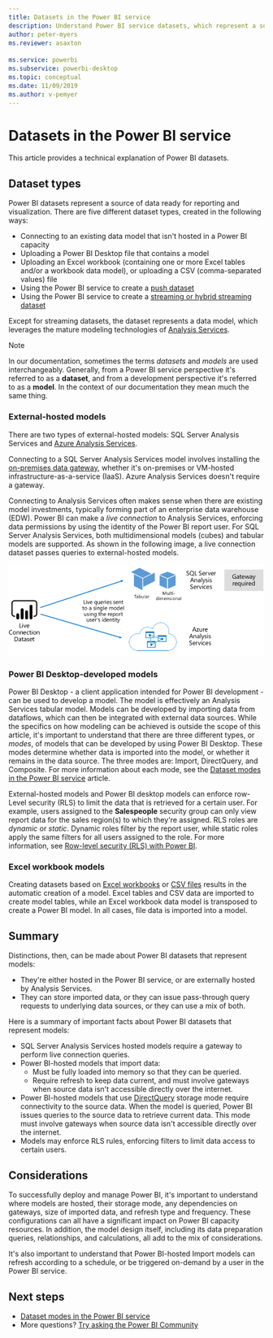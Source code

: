 ```yaml
---
title: Datasets in the Power BI service
description: Understand Power BI service datasets, which represent a source of data ready for reporting and visualization.
author: peter-myers
ms.reviewer: asaxton

ms.service: powerbi
ms.subservice: powerbi-desktop
ms.topic: conceptual
ms.date: 11/09/2019
ms.author: v-pemyer
---
```


# Datasets in the Power BI service

This article provides a technical explanation of Power BI datasets.

## Dataset types

Power BI datasets represent a source of data ready for reporting and visualization. There are five different dataset types, created in the following ways:

- Connecting to an existing data model that isn't hosted in a Power BI capacity
- Uploading a Power BI Desktop file that contains a model
- Uploading an Excel workbook (containing one or more Excel tables and/or a workbook data model), or uploading a  CSV (comma-separated values) file
- Using the Power BI service to create a [push dataset](developer/automation/walkthrough-push-data.md)
- Using the Power BI service to create a [streaming or hybrid streaming dataset](service-real-time-streaming.md)

Except for streaming datasets, the dataset represents a data model, which leverages the mature modeling technologies of [Analysis Services](/analysis-services/analysis-services-overview).

> [!NOTE]
> In our documentation, sometimes the terms _datasets_ and _models_ are used interchangeably. Generally, from a Power BI service perspective it's referred to as a **dataset**, and from a development perspective it's referred to as a **model**. In the context of our documentation they mean much the same thing.

### External-hosted models

There are two types of external-hosted models: SQL Server Analysis Services and [Azure Analysis Services](/azure/analysis-services/analysis-services-overview).

Connecting to a SQL Server Analysis Services model involves installing the [on-premises data gateway](service-gateway-onprem.md), whether it's on-premises or VM-hosted infrastructure-as-a-service (IaaS). Azure Analysis Services doesn't require a gateway.

Connecting to Analysis Services often makes sense when there are existing model investments, typically forming part of an enterprise data warehouse (EDW). Power BI can make a _live connection_ to Analysis Services, enforcing data permissions by using the identity of the Power BI report user. For SQL Server Analysis Services, both multidimensional models (cubes) and tabular models are supported. As shown in the following image, a live connection dataset passes queries to external-hosted models.

![A Live Connection dataset passes queries to an external-hosted model](media/service-datasets-understand/live-connection-dataset.png)

### Power BI Desktop-developed models

Power BI Desktop - a client application intended for Power BI development - can be used to develop a model. The model is effectively an Analysis Services tabular model. Models can be developed by importing data from dataflows, which can then be integrated with external data sources. While the specifics on how modeling can be achieved is outside the scope of this article, it's important to understand that there are three different types, or _modes_, of models that can be developed by using Power BI Desktop. These modes determine whether data is imported into the model, or whether it remains in the data source. The three modes are: Import, DirectQuery, and Composite. For more information about each mode, see the [Dataset modes in the Power BI service](service-dataset-modes-understand.md) article.

External-hosted models and Power BI desktop models can enforce row-Level security (RLS) to limit the data that is retrieved for a certain user. For example, users assigned to the **Salespeople** security group can only view report data for the sales region(s) to which they're assigned. RLS roles are _dynamic_ or _static_. Dynamic roles filter by the report user, while static roles apply the same filters for all users assigned to the role. For more information, see [Row-level security (RLS) with Power BI](../admin/service-admin-rls.md).

### Excel workbook models

Creating datasets based on [Excel workbooks](service-excel-workbook-files.md) or [CSV files](service-comma-separated-value-files.md) results in the automatic creation of a model. Excel tables and CSV data are imported to create model tables, while an Excel workbook data model is transposed to create a Power BI model. In all cases, file data is imported into a model.

## Summary

Distinctions, then, can be made about Power BI datasets that represent models:

- They're either hosted in the Power BI service, or are externally hosted by Analysis Services.
- They can store imported data, or they can issue pass-through query requests to underlying data sources, or they can use a mix of both.

Here is a summary of important facts about Power BI datasets that represent models:

- SQL Server Analysis Services hosted models require a gateway to perform live connection queries.
- Power BI-hosted models that import data:
  - Must be fully loaded into memory so that they can be queried.
  - Require refresh to keep data current, and must involve gateways when source data isn't accessible directly over the internet.
- Power BI-hosted models that use [DirectQuery](desktop-directquery-about.md) storage mode require connectivity to the source data. When the model is queried, Power BI issues queries to the source data to retrieve current data. This mode must involve gateways when source data isn't accessible directly over the internet.
- Models may enforce RLS rules, enforcing filters to limit data access to certain users.

## Considerations

To successfully deploy and manage Power BI, it's important to understand where models are hosted, their storage mode, any dependencies on gateways, size of imported data, and refresh type and frequency. These configurations can all have a significant impact on Power BI capacity resources. In addition, the model design itself, including its data preparation queries, relationships, and calculations, all add to the mix of considerations.

It's also important to understand that Power BI-hosted Import models can refresh according to a schedule, or be triggered on-demand by a user in the Power BI service.

## Next steps

- [Dataset modes in the Power BI service](service-dataset-modes-understand.md)
- More questions? [Try asking the Power BI Community](https://community.powerbi.com/)
